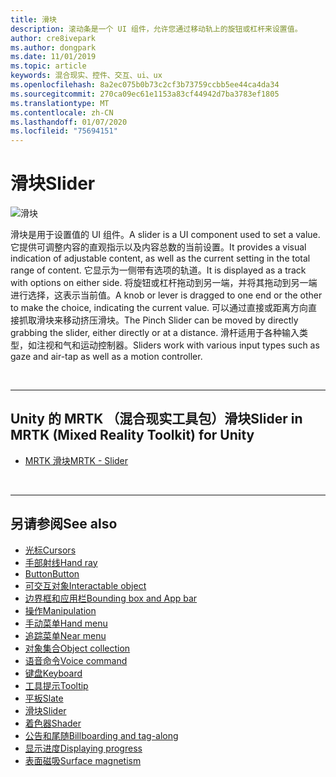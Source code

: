 ```yaml
---
title: 滑块
description: 滚动条是一个 UI 组件，允许您通过移动轨上的旋钮或杠杆来设置值。
author: cre8ivepark
ms.author: dongpark
ms.date: 11/01/2019
ms.topic: article
keywords: 混合现实、控件、交互、ui、ux
ms.openlocfilehash: 8a2ec075b0b73c2cf3b73759ccbb5ee44ca4da34
ms.sourcegitcommit: 270ca09ec61e1153a83cf44942d7ba3783ef1805
ms.translationtype: MT
ms.contentlocale: zh-CN
ms.lasthandoff: 01/07/2020
ms.locfileid: "75694151"
---
```

# <a name="slider"></a><span data-ttu-id="bedc0-104">滑块</span><span class="sxs-lookup"><span data-stu-id="bedc0-104">Slider</span></span>

![滑块](images/UX/UX_Hero_Slider.jpg)

<span data-ttu-id="bedc0-106">滑块是用于设置值的 UI 组件。</span><span class="sxs-lookup"><span data-stu-id="bedc0-106">A slider is a UI component used to set a value.</span></span> <span data-ttu-id="bedc0-107">它提供可调整内容的直观指示以及内容总数的当前设置。</span><span class="sxs-lookup"><span data-stu-id="bedc0-107">It provides a visual indication of adjustable content, as well as the current setting in the total range of content.</span></span> <span data-ttu-id="bedc0-108">它显示为一侧带有选项的轨道。</span><span class="sxs-lookup"><span data-stu-id="bedc0-108">It is displayed as a track with options on either side.</span></span> <span data-ttu-id="bedc0-109">将旋钮或杠杆拖动到另一端，并将其拖动到另一端进行选择，这表示当前值。</span><span class="sxs-lookup"><span data-stu-id="bedc0-109">A knob or lever is dragged to one end or the other to make the choice, indicating the current value.</span></span> <span data-ttu-id="bedc0-110">可以通过直接或距离方向直接抓取滑块来移动挤压滑块。</span><span class="sxs-lookup"><span data-stu-id="bedc0-110">The Pinch Slider can be moved by directly grabbing the slider, either directly or at a distance.</span></span> <span data-ttu-id="bedc0-111">滑杆适用于各种输入类型，如注视和气和运动控制器。</span><span class="sxs-lookup"><span data-stu-id="bedc0-111">Sliders work with various input types such as gaze and air-tap as well as a motion controller.</span></span>

<br>

---

## <a name="slider-in-mrtk-mixed-reality-toolkit-for-unity"></a><span data-ttu-id="bedc0-112">Unity 的 MRTK （混合现实工具包）滑块</span><span class="sxs-lookup"><span data-stu-id="bedc0-112">Slider in MRTK (Mixed Reality Toolkit) for Unity</span></span>

* [<span data-ttu-id="bedc0-113">MRTK 滑块</span><span class="sxs-lookup"><span data-stu-id="bedc0-113">MRTK - Slider</span></span>](https://microsoft.github.io/MixedRealityToolkit-Unity/Documentation/README_Sliders.html)

<br>

---

## <a name="see-also"></a><span data-ttu-id="bedc0-114">另请参阅</span><span class="sxs-lookup"><span data-stu-id="bedc0-114">See also</span></span>

* [<span data-ttu-id="bedc0-115">光标</span><span class="sxs-lookup"><span data-stu-id="bedc0-115">Cursors</span></span>](cursors.md)
* [<span data-ttu-id="bedc0-116">手部射线</span><span class="sxs-lookup"><span data-stu-id="bedc0-116">Hand ray</span></span>](point-and-commit.md)
* [<span data-ttu-id="bedc0-117">Button</span><span class="sxs-lookup"><span data-stu-id="bedc0-117">Button</span></span>](button.md)
* [<span data-ttu-id="bedc0-118">可交互对象</span><span class="sxs-lookup"><span data-stu-id="bedc0-118">Interactable object</span></span>](interactable-object.md)
* [<span data-ttu-id="bedc0-119">边界框和应用栏</span><span class="sxs-lookup"><span data-stu-id="bedc0-119">Bounding box and App bar</span></span>](app-bar-and-bounding-box.md)
* [<span data-ttu-id="bedc0-120">操作</span><span class="sxs-lookup"><span data-stu-id="bedc0-120">Manipulation</span></span>](direct-manipulation.md)
* [<span data-ttu-id="bedc0-121">手动菜单</span><span class="sxs-lookup"><span data-stu-id="bedc0-121">Hand menu</span></span>](hand-menu.md)
* [<span data-ttu-id="bedc0-122">追踪菜单</span><span class="sxs-lookup"><span data-stu-id="bedc0-122">Near menu</span></span>](near-menu.md)
* [<span data-ttu-id="bedc0-123">对象集合</span><span class="sxs-lookup"><span data-stu-id="bedc0-123">Object collection</span></span>](object-collection.md)
* [<span data-ttu-id="bedc0-124">语音命令</span><span class="sxs-lookup"><span data-stu-id="bedc0-124">Voice command</span></span>](voice-input.md)
* [<span data-ttu-id="bedc0-125">键盘</span><span class="sxs-lookup"><span data-stu-id="bedc0-125">Keyboard</span></span>](keyboard.md)
* [<span data-ttu-id="bedc0-126">工具提示</span><span class="sxs-lookup"><span data-stu-id="bedc0-126">Tooltip</span></span>](tooltip.md)
* [<span data-ttu-id="bedc0-127">平板</span><span class="sxs-lookup"><span data-stu-id="bedc0-127">Slate</span></span>](slate.md)
* [<span data-ttu-id="bedc0-128">滑块</span><span class="sxs-lookup"><span data-stu-id="bedc0-128">Slider</span></span>](slider.md)
* [<span data-ttu-id="bedc0-129">着色器</span><span class="sxs-lookup"><span data-stu-id="bedc0-129">Shader</span></span>](shader.md)
* [<span data-ttu-id="bedc0-130">公告和尾随</span><span class="sxs-lookup"><span data-stu-id="bedc0-130">Billboarding and tag-along</span></span>](billboarding-and-tag-along.md)
* [<span data-ttu-id="bedc0-131">显示进度</span><span class="sxs-lookup"><span data-stu-id="bedc0-131">Displaying progress</span></span>](progress.md)
* [<span data-ttu-id="bedc0-132">表面磁吸</span><span class="sxs-lookup"><span data-stu-id="bedc0-132">Surface magnetism</span></span>](surface-magnetism.md)
